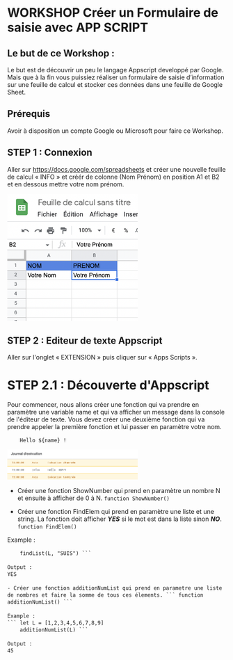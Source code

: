 # WORKSHOP Créer un Formulaire de saisie avec APP SCRIPT

## Le but de ce Workshop :

Le but est de découvrir un peu le langage Appscript developpé par Google. Mais que à la fin vous puissiez réaliser un formulaire de saisie d’information sur une feuille de calcul et stocker ces données dans une feuille de Google Sheet.

## Prérequis
Avoir à disposition un compte Google ou Microsoft pour faire ce Workshop.

## STEP 1 : Connexion

Aller sur https://docs.google.com/spreadsheets et créer une nouvelle feuille de calcul « INFO » et créér de colonne (Nom Prénom) en position A1 et B2 et en dessous mettre votre nom prénom.

<img src="https://github.com/Anat94/workshop-AppScript/blob/main/ETAPE1.png" width="300"/>

## STEP 2 : Editeur de texte Appscript

Aller sur l'onglet « EXTENSION » puis cliquer sur « Apps Scripts ».


# STEP 2.1 : Découverte d'Appscript
Pour commencer, nous allons créer une fonction qui va prendre en paramètre une variable name et qui va afficher un message dans la console de l'éditeur de texte.
Vous devez créer une deuxième fonction qui va prendre appeler la première fonction et lui passer en paramètre votre nom.

```
    Hello ${name} !
```
<img src="https://github.com/Anat94/workshop-AppScript/blob/main/ETAPE2.png" width="300"/>

- Créer une fonction ShowNumber qui prend en paramètre un nombre N et ensuite à afficher de 0 à N. ``` function ShowNumber() ```

- Créer une fonction FindElem qui prend en paramètre une liste et une string. La fonction doit afficher ***YES*** si le mot est dans la liste sinon ***NO***. ``` function FindElem() ```

Example : 
``` let L = ["HELLO", "JE", "SUIS", "HOPPY"]
    findList(L, "SUIS") ```

Output :
YES

- Créer une fonction additionNumList qui prend en parametre une liste de nombres et faire la somme de tous ces élements. ``` function additionNumList() ```

Example : 
``` let L = [1,2,3,4,5,6,7,8,9]
    additionNumList(L) ```

Output :
45
